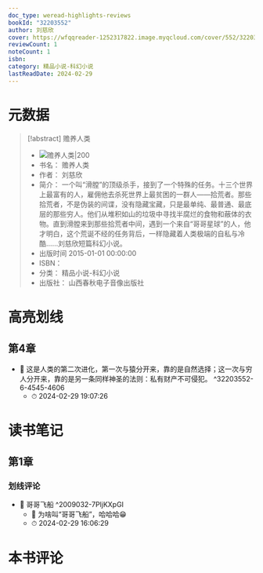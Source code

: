 ```yaml
---
doc_type: weread-highlights-reviews
bookId: "32203552"
author: 刘慈欣
cover: https://wfqqreader-1252317822.image.myqcloud.com/cover/552/32203552/t7_32203552.jpg
reviewCount: 1
noteCount: 1
isbn: 
category: 精品小说-科幻小说
lastReadDate: 2024-02-29
---
```

# 元数据
> [!abstract] 赡养人类
> - ![ 赡养人类|200](https://wfqqreader-1252317822.image.myqcloud.com/cover/552/32203552/t7_32203552.jpg)
> - 书名： 赡养人类
> - 作者： 刘慈欣
> - 简介： 一个叫“滑膛”的顶级杀手，接到了一个特殊的任务。十三个世界上最富有的人，雇佣他去杀死世界上最贫困的一群人——拾荒者。那些拾荒者，不是伪装的间谍，没有隐藏宝藏，只是最单纯、最普通、最底层的那些穷人。他们从堆积如山的垃圾中寻找半腐烂的食物和蔽体的衣物。直到滑膛来到那些拾荒者中间，遇到一个来自“哥哥星球”的人，他才明白，这个荒诞不经的任务背后，一样隐藏着人类极端的自私与冷酷……刘慈欣短篇科幻小说。
> - 出版时间 2015-01-01 00:00:00
> - ISBN： 
> - 分类： 精品小说-科幻小说
> - 出版社： 山西春秋电子音像出版社

# 高亮划线

## 第4章


- 📌 这是人类的第二次进化，第一次与猿分开来，靠的是自然选择；这一次与穷人分开来，靠的是另一条同样神圣的法则：私有财产不可侵犯。 ^32203552-6-4545-4606
    - ⏱ 2024-02-29 19:07:26 
# 读书笔记

## 第1章

### 划线评论
- 📌 哥哥飞船  ^2009032-7PljKXpGI
    - 💭 为啥叫“哥哥飞船”，哈哈哈😁
    - ⏱ 2024-02-29 16:06:29
   
# 本书评论
